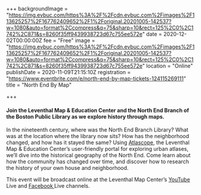 +++
backgroundImage = "https://img.evbuc.com/https%3A%2F%2Fcdn.evbuc.com%2Fimages%2F113625257%2F167762409652%2F1%2Foriginal.20201005-142537?w=1080&auto=format%2Ccompress&q=75&sharp=10&rect=125%2C0%2C1742%2C871&s=8260f35ff9439938723d67c755ee572e"
date = 2020-12-02T00:00:00Z
fee = "Free"
image = "https://img.evbuc.com/https%3A%2F%2Fcdn.evbuc.com%2Fimages%2F113625257%2F167762409652%2F1%2Foriginal.20201005-142537?w=1080&auto=format%2Ccompress&q=75&sharp=10&rect=125%2C0%2C1742%2C871&s=8260f35ff9439938723d67c755ee572e"
location = "Online"
publishDate = 2020-11-09T21:15:10Z
registration = "https://www.eventbrite.com/e/north-end-by-map-tickets-124115269111"
title = "North End By Map"

+++
#### **Join the Leventhal Map & Education Center and the North End Branch of the Boston Public Library as we explore history through maps.**

In the nineteenth century, where was the North End Branch Library? What was at the location where the library now sits? How has the neighborhood changed, and how has it stayed the same? Using [Atlascope](https://atlascope.leventhalmap.org/), the Leventhal Map & Education Center’s user-friendly portal for exploring urban atlases, we’ll dive into the historical geography of the North End. Come learn about how the community has changed over time, and discover how to research the history of your own house and neighborhood.

This event will be broadcast online at the Leventhal Map Center’s [YouTube ](https://www.youtube.com/channel/UCb7XDT7zQeq493V8E6SNw-g)Live and [Facebook ](https://www.facebook.com/bplmaps/live_videos)Live channels.